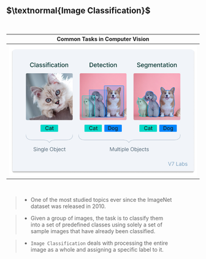## $\textnormal{Image Classification}$

<br />

| Common Tasks in Computer Vision |
| ------------------------------- |
| ![Common Tasks in Computer Vision](./images/common-computer-vision-tasks.png) |

<br />

> - One of the most studied topics ever since the ImageNet <br />
    dataset was released in 2010.

> - Given a group of images, the task is to classify them <br />
    into a set of predefined classes using solely a set of <br />
    sample images that have already been classified.

> - `Image Classification` deals with processing the entire <br />
    image as a whole and assigning a specific label to it.
